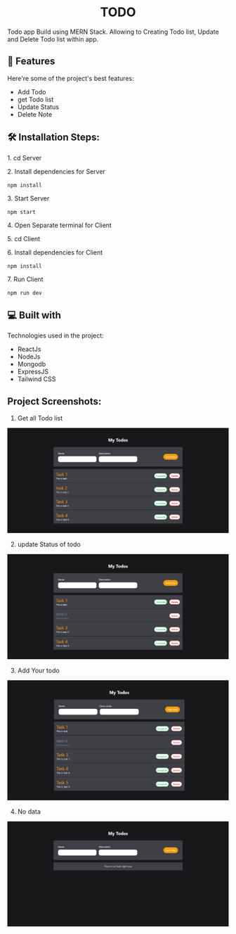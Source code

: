 <h1 align="center" id="title">TODO</h1>

<p id="description">Todo app Build using MERN Stack. Allowing to Creating Todo list, Update and Delete Todo list within app.</p>

  
  
<h2>🧐 Features</h2>

Here're some of the project's best features:

*   Add Todo
*   get Todo list
*   Update Status
*   Delete Note


<h2>🛠️ Installation Steps:</h2>

<p>1. cd Server</p>

<p>2. Install dependencies for Server</p>

```
npm install
```

<p>3. Start Server</p>

```
npm start
```

<p>4. Open Separate terminal for Client</p>

<p>5. cd Client</p>

<p>6. Install dependencies for Client</p>

```
npm install
```

<p>7. Run Client</p>

```
npm run dev
```

  
<h2>💻 Built with</h2>

Technologies used in the project:

*   ReactJs
*   NodeJs
*   Mongodb
*   ExpressJS
*   Tailwind CSS


<h2>Project Screenshots:</h2>

1. Get all Todo list

<img src="https://github.com/akashpawar43/Todo/blob/master/client/src/assets/data.png" alt="project-screenshot" >

2. update Status of todo 

<img src="https://github.com/akashpawar43/Todo/blob/master/client/src/assets/update.png" alt="project-screenshot" >

3. Add Your todo 

<img src="https://github.com/akashpawar43/Todo/blob/master/client/src/assets/addData.png" alt="project-screenshot" >

4. No data 

<img src="https://github.com/akashpawar43/Todo/blob/master/client/src/assets/noData.png" alt="project-screenshot" >
